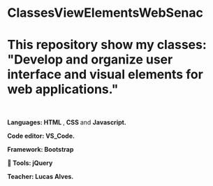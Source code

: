 # ClassesViewElementsWebSenac

<!DOCKTYPE>
<html>
      <head>
          <h1> This repository show my classes: "Develop and organize user interface and visual elements for web applications." </h1>
      </head>
      <br>
      <body>
            <p><b> Languages: </b> <b> HTML </b>,<b> CSS </b> and <b> Javascript. </b></p>
            <p><b>Code editor: VS_Code. </b></p>
            <p><b>Framework: Bootstrap</b></p>
            <p><b>🧰 Tools: jQuery</b></p> 
            <p><b>Teacher: Lucas Alves. </b></p>
      </body>
      </html>
